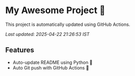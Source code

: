 # My Awesome Project 🚀

This project is automatically updated using GitHub Actions.

_Last updated: 2025-04-22 21:26:53 IST_

## Features
- Auto-update README using Python 🐍
- Auto Git push with GitHub Actions 🤖
